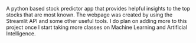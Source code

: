A python based stock predictor app that provides helpful insights to the top stocks that are most known. The webpage was created by using the Streamlit API and some 
other useful tools. I do plan on adding more to this project once I start taking more classes on Machine Learning and Artificial Intelligence. 
